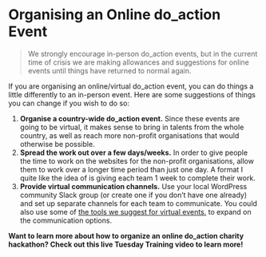 # Organising an Online do_action Event

> We strongly encourage in-person do\_action events, but in the current time of crisis we are making allowances and suggestions for online events until things have returned to normal again.

If you are organising an online/virtual do\_action event, you can do things a little differently to an in-person event. Here are some suggestions of things you can change if you wish to do so:

1.  **Organise a country-wide do\_action event.** Since these events are going to be virtual, it makes sense to bring in talents from the whole country, as well as reach more non-profit organisations that would otherwise be possible.
2.  **Spread the work out over a few days/weeks.** In order to give people the time to work on the websites for the non-profit organisations, allow them to work over a longer time period than just one day. A format I quite like the idea of is giving each team 1 week to complete their work.
3.  **Provide virtual communication channels.** Use your local WordPress community Slack group (or create one if you don’t have one already) and set up separate channels for each team to communicate. You could also use some of [the tools we suggest for virtual events.](https://make.wordpress.org/community/handbook/virtual-events/tools-for-running-a-virtual-event/) to expand on the communication options.

**Want to learn more about how to organize an online do\_action charity hackathon? Check out this live Tuesday Training video to learn more!**

<!--
*   [To-do](# "To-do")
-->
